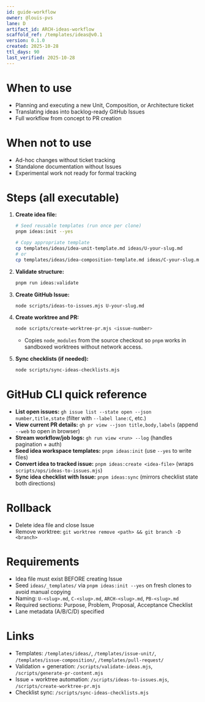 ```yaml
---
id: guide-workflow
owner: @louis-pvs
lane: D
artifact_id: ARCH-ideas-workflow
scaffold_ref: /templates/ideas@v0.1
version: 0.1.0
created: 2025-10-28
ttl_days: 90
last_verified: 2025-10-28
---
```


# When to use

- Planning and executing a new Unit, Composition, or Architecture ticket
- Translating ideas into backlog-ready GitHub Issues
- Full workflow from concept to PR creation

# When not to use

- Ad-hoc changes without ticket tracking
- Standalone documentation without Issues
- Experimental work not ready for formal tracking

# Steps (all executable)

1. **Create idea file:**

   ```bash
   # Seed reusable templates (run once per clone)
   pnpm ideas:init --yes

   # Copy appropriate template
   cp templates/ideas/idea-unit-template.md ideas/U-your-slug.md
   # or
   cp templates/ideas/idea-composition-template.md ideas/C-your-slug.md
   ```

2. **Validate structure:**

   ```bash
   pnpm run ideas:validate
   ```

3. **Create GitHub Issue:**

   ```bash
   node scripts/ideas-to-issues.mjs U-your-slug.md
   ```

4. **Create worktree and PR:**

   ```bash
   node scripts/create-worktree-pr.mjs <issue-number>
   ```

   - Copies `node_modules` from the source checkout so `pnpm` works in sandboxed worktrees without network access.

5. **Sync checklists (if needed):**
   ```bash
   node scripts/sync-ideas-checklists.mjs
   ```

# GitHub CLI quick reference

- **List open issues:** `gh issue list --state open --json number,title,state` (filter with `--label lane:C`, etc.)
- **View current PR details:** `gh pr view --json title,body,labels` (append `--web` to open in browser)
- **Stream workflow/job logs:** `gh run view <run> --log` (handles pagination + auth)
- **Seed idea workspace templates:** `pnpm ideas:init` (use `--yes` to write files)
- **Convert idea to tracked issue:** `pnpm ideas:create <idea-file>` (wraps `scripts/ops/ideas-to-issues.mjs`)
- **Sync idea checklist with Issue:** `pnpm ideas:sync` (mirrors checklist state both directions)

# Rollback

- Delete idea file and close Issue
- Remove worktree: `git worktree remove <path> && git branch -D <branch>`

# Requirements

- Idea file must exist BEFORE creating Issue
- Seed `ideas/_templates/` via `pnpm ideas:init --yes` on fresh clones to avoid manual copying
- Naming: `U-<slug>.md`, `C-<slug>.md`, `ARCH-<slug>.md`, `PB-<slug>.md`
- Required sections: Purpose, Problem, Proposal, Acceptance Checklist
- Lane metadata (A/B/C/D) specified

# Links

- Templates: `/templates/ideas/`, `/templates/issue-unit/`, `/templates/issue-composition/`, `/templates/pull-request/`
- Validation + generation: `/scripts/validate-ideas.mjs`, `/scripts/generate-pr-content.mjs`
- Issue + worktree automation: `/scripts/ideas-to-issues.mjs`, `/scripts/create-worktree-pr.mjs`
- Checklist sync: `/scripts/sync-ideas-checklists.mjs`
